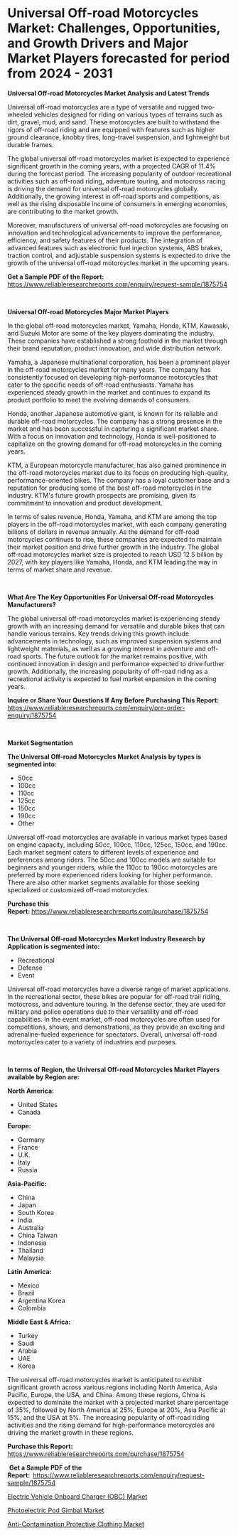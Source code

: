 <p><h1>Universal Off-road Motorcycles Market: Challenges, Opportunities, and Growth Drivers and Major Market Players forecasted for period from 2024 - 2031</h1></p><p><strong>Universal Off-road Motorcycles Market Analysis and Latest Trends</strong></p>
<p><p>Universal off-road motorcycles are a type of versatile and rugged two-wheeled vehicles designed for riding on various types of terrains such as dirt, gravel, mud, and sand. These motorcycles are built to withstand the rigors of off-road riding and are equipped with features such as higher ground clearance, knobby tires, long-travel suspension, and lightweight but durable frames.</p><p>The global universal off-road motorcycles market is expected to experience significant growth in the coming years, with a projected CAGR of 11.4% during the forecast period. The increasing popularity of outdoor recreational activities such as off-road riding, adventure touring, and motocross racing is driving the demand for universal off-road motorcycles globally. Additionally, the growing interest in off-road sports and competitions, as well as the rising disposable income of consumers in emerging economies, are contributing to the market growth.</p><p>Moreover, manufacturers of universal off-road motorcycles are focusing on innovation and technological advancements to improve the performance, efficiency, and safety features of their products. The integration of advanced features such as electronic fuel injection systems, ABS brakes, traction control, and adjustable suspension systems is expected to drive the growth of the universal off-road motorcycles market in the upcoming years.</p></p>
<p><strong>Get a Sample PDF of the Report:&nbsp;</strong> <a href="https://www.reliableresearchreports.com/enquiry/request-sample/1875754">https://www.reliableresearchreports.com/enquiry/request-sample/1875754</a></p>
<p>&nbsp;</p>
<p><strong>Universal Off-road Motorcycles Major Market Players</strong></p>
<p><p>In the global off-road motorcycles market, Yamaha, Honda, KTM, Kawasaki, and Suzuki Motor are some of the key players dominating the industry. These companies have established a strong foothold in the market through their brand reputation, product innovation, and wide distribution network.</p><p>Yamaha, a Japanese multinational corporation, has been a prominent player in the off-road motorcycles market for many years. The company has consistently focused on developing high-performance motorcycles that cater to the specific needs of off-road enthusiasts. Yamaha has experienced steady growth in the market and continues to expand its product portfolio to meet the evolving demands of consumers.</p><p>Honda, another Japanese automotive giant, is known for its reliable and durable off-road motorcycles. The company has a strong presence in the market and has been successful in capturing a significant market share. With a focus on innovation and technology, Honda is well-positioned to capitalize on the growing demand for off-road motorcycles in the coming years.</p><p>KTM, a European motorcycle manufacturer, has also gained prominence in the off-road motorcycles market due to its focus on producing high-quality, performance-oriented bikes. The company has a loyal customer base and a reputation for producing some of the best off-road motorcycles in the industry. KTM's future growth prospects are promising, given its commitment to innovation and product development.</p><p>In terms of sales revenue, Honda, Yamaha, and KTM are among the top players in the off-road motorcycles market, with each company generating billions of dollars in revenue annually. As the demand for off-road motorcycles continues to rise, these companies are expected to maintain their market position and drive further growth in the industry. The global off-road motorcycles market size is projected to reach USD 12.5 billion by 2027, with key players like Yamaha, Honda, and KTM leading the way in terms of market share and revenue.</p></p>
<p>&nbsp;</p>
<p><strong>What Are The Key Opportunities For Universal Off-road Motorcycles Manufacturers?</strong></p>
<p><p>The global universal off-road motorcycles market is experiencing steady growth with an increasing demand for versatile and durable bikes that can handle various terrains. Key trends driving this growth include advancements in technology, such as improved suspension systems and lightweight materials, as well as a growing interest in adventure and off-road sports. The future outlook for the market remains positive, with continued innovation in design and performance expected to drive further growth. Additionally, the increasing popularity of off-road riding as a recreational activity is expected to fuel market expansion in the coming years.</p></p>
<p><strong>Inquire or Share Your Questions If Any Before Purchasing This Report:</strong> <a href="https://www.reliableresearchreports.com/enquiry/pre-order-enquiry/1875754">https://www.reliableresearchreports.com/enquiry/pre-order-enquiry/1875754</a></p>
<p>&nbsp;</p>
<p><strong>Market Segmentation</strong></p>
<p><strong>The Universal Off-road Motorcycles Market Analysis by types is segmented into:</strong></p>
<p><ul><li>50cc</li><li>100cc</li><li>110cc</li><li>125cc</li><li>150cc</li><li>190cc</li><li>Other</li></ul></p>
<p><p>Universal off-road motorcycles are available in various market types based on engine capacity, including 50cc, 100cc, 110cc, 125cc, 150cc, and 190cc. Each market segment caters to different levels of experience and preferences among riders. The 50cc and 100cc models are suitable for beginners and younger riders, while the 110cc to 190cc motorcycles are preferred by more experienced riders looking for higher performance. There are also other market segments available for those seeking specialized or customized off-road motorcycles.</p></p>
<p><strong>Purchase this Report:&nbsp;</strong><a href="https://www.reliableresearchreports.com/purchase/1875754">https://www.reliableresearchreports.com/purchase/1875754</a></p>
<p>&nbsp;</p>
<p><strong>The Universal Off-road Motorcycles Market Industry Research by Application is segmented into:</strong></p>
<p><ul><li>Recreational</li><li>Defense</li><li>Event</li></ul></p>
<p><p>Universal off-road motorcycles have a diverse range of market applications. In the recreational sector, these bikes are popular for off-road trail riding, motocross, and adventure touring. In the defense sector, they are used for military and police operations due to their versatility and off-road capabilities. In the event market, off-road motorcycles are often used for competitions, shows, and demonstrations, as they provide an exciting and adrenaline-fueled experience for spectators. Overall, universal off-road motorcycles cater to a variety of industries and purposes.</p></p>
<p>&nbsp;</p>
<p><strong>In terms of Region, the Universal Off-road Motorcycles Market Players available by Region are:</strong></p>
<p>
    <p> <strong> North America: </strong>
        <ul>
            <li>United States</li>
            <li>Canada</li>
        </ul>
        </p> 
    <p> <strong> Europe: </strong>
        <ul>
            <li>Germany</li>
            <li>France</li>
            <li>U.K.</li>
            <li>Italy</li>
            <li>Russia</li>
        </ul>
        </p> 
    <p> <strong> Asia-Pacific: </strong>
        <ul>
            <li>China</li>
            <li>Japan</li>
            <li>South Korea</li>
            <li>India</li>
            <li>Australia</li>
            <li>China Taiwan</li>
            <li>Indonesia</li>
            <li>Thailand</li>
            <li>Malaysia</li>
        </ul>
        </p> 
    <p> <strong> Latin America: </strong>
        <ul>
            <li>Mexico</li>
            <li>Brazil</li>
            <li>Argentina Korea</li>
            <li>Colombia</li>
        </ul>
        </p> 
    <p> <strong> Middle East & Africa: </strong>
        <ul>
            <li>Turkey</li>
            <li>Saudi</li>
            <li>Arabia</li>
            <li>UAE</li>
            <li>Korea</li>
        </ul>
    </p>
    </p>
<p><p>The universal off-road motorcycles market is anticipated to exhibit significant growth across various regions including North America, Asia Pacific, Europe, the USA, and China. Among these regions, China is expected to dominate the market with a projected market share percentage of 35%, followed by North America at 25%, Europe at 20%, Asia Pacific at 15%, and the USA at 5%. The increasing popularity of off-road riding activities and the rising demand for high-performance motorcycles are driving the market growth in these regions.</p></p>
<p><strong>Purchase this Report: </strong><a href="https://www.reliableresearchreports.com/purchase/1875754">https://www.reliableresearchreports.com/purchase/1875754</a></p>
<p>&nbsp;<strong>Get a Sample PDF of the Report:&nbsp;&nbsp;</strong><a href="https://www.reliableresearchreports.com/enquiry/request-sample/1875754">https://www.reliableresearchreports.com/enquiry/request-sample/1875754</a></p>
<p><strong></strong></p>
<p><p><a href="https://view.publitas.com/reportprime-1/electric-vehicle-onboard-charger-obc-market-research-report-provides-critical-insights-that-can-help-shape-business-development-and-investment-strategies/">Electric Vehicle Onboard Charger (OBC) Market</a></p><p><a href="https://view.publitas.com/reportprime-1/photoelectric-pod-gimbal-market-offer-valuable-insights-into-market-size-market-share-market-trends-and-projections-spanning-from-2023-to-2030/">Photoelectric Pod Gimbal Market</a></p><p><a href="https://view.publitas.com/reportprime-1/anti-contamination-protective-clothing-market-size-growth-outlook-from-2023-to-2030-projecting-at-markets-trends-analysis-by-application-regional-outlook-and-revenue/">Anti-Contamination Protective Clothing Market</a></p></p>